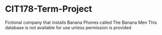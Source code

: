 # CIT178-Term-Project
Fictional company that installs Banana Phones called The Banana Men
This database is not available for use unless permission is provided
